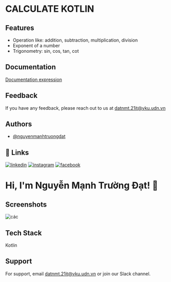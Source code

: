 
# CALCULATE KOTLIN




## Features

- Operation like: addition, subtraction, multiplication, division
- Exponent of a number
- Trigonometry: sin, cos, tan, cot


## Documentation

[Documentation expression](https://kotlinlang.org/spec/expressions.html)


## Feedback

If you have any feedback, please reach out to us at datnmt.21it@vku.udn.vn



## Authors

- [@nguyenmanhtruongdat](https://www.github.com/nguyenmanhtruongdat)


## 🔗 Links
[![linkedin](https://img.shields.io/badge/linkedin-0A66C2?style=for-the-badge&logo=linkedin&logoColor=white)](https://www.linkedin.com/in/nguyenmanhtruongdat/)
[![instagram](https://img.shields.io/badge/instagram-FF0050?style=for-the-badge&logo=instagram&logoColor=white)](https://www.instagram.com/truongdat.7/)
[![facebook](https://img.shields.io/badge/facebook-087cea?style=for-the-badge&logo=facebook&logoColor=white)](https://www.facebook.com/nguyenmanhtruongdat)


# Hi, I'm Nguyễn Mạnh Trường Đạt! 👋


## Screenshots
![các](https://user-images.githubusercontent.com/94544483/219428930-d7c4b88a-1a46-4744-b382-b5cdea64615e.png)

## Tech Stack

Kotlin


## Support

For support, email datnmt.21it@vku.udn.vn or join our Slack channel.

